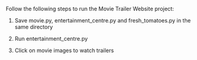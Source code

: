 Follow the following steps to run the Movie Trailer Website project:

1) Save movie.py, entertainment_centre.py and fresh_tomatoes.py in the same directory

2) Run entertainment_centre.py

3) Click on movie images to watch trailers
